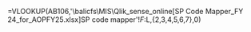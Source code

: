 =VLOOKUP(AB106,'\\balicfs\MIS\Qlik_sense_online\[SP Code Mapper_FY 24_for_AOPFY25.xlsx]SP code mapper'!$F:$L,{2,3,4,5,6,7},0)
